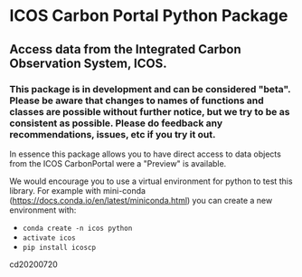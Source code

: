 # ICOS Carbon Portal Python Package

## Access data from the Integrated Carbon Observation System, ICOS.


### This package is in development and can be considered "beta". Please be aware that changes to names of functions and classes are possible without further notice, but we try to be as consistent as possible. Please do feedback any recommendations, issues, etc if you try it out.

In essence this package allows you to have direct access to data objects from the ICOS CarbonPortal were a "Preview" is available. 

We would encourage you to use a virtual environment for python to test this library.
For example with mini-conda (https://docs.conda.io/en/latest/miniconda.html) you can create a new environment with:

- `conda create -n icos python`
- `activate icos`
- `pip install icoscp`



cd20200720
